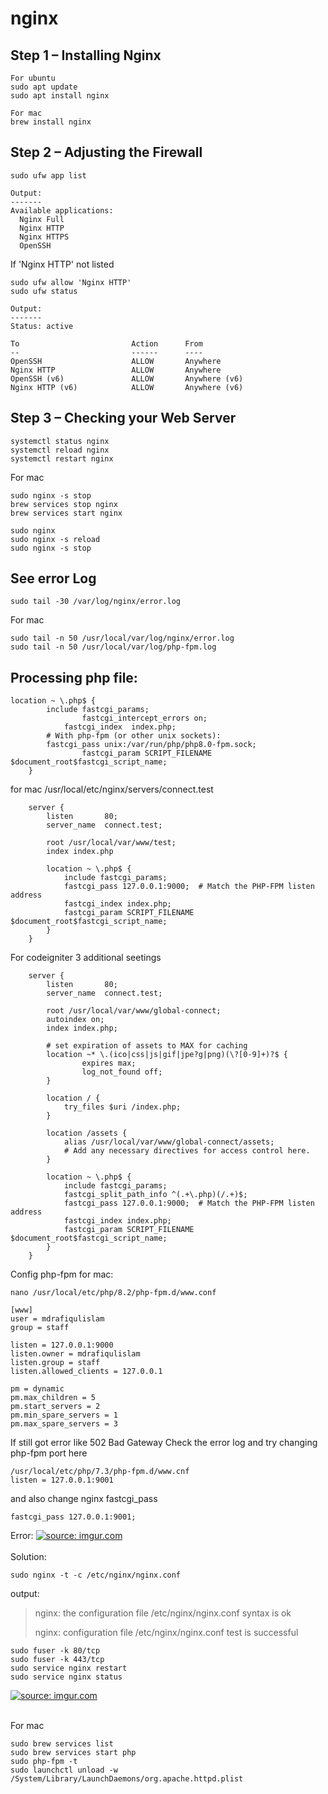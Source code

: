 # nginx

Step 1 – Installing Nginx
--------------------------
```
For ubuntu
sudo apt update
sudo apt install nginx

For mac
brew install nginx
```
Step 2 – Adjusting the Firewall
-------------------------------
```
sudo ufw app list
```
```
Output:
-------
Available applications:
  Nginx Full
  Nginx HTTP
  Nginx HTTPS
  OpenSSH
```
If 'Nginx HTTP' not listed
```
sudo ufw allow 'Nginx HTTP'
sudo ufw status
```
```
Output:
-------
Status: active

To                         Action      From
--                         ------      ----
OpenSSH                    ALLOW       Anywhere                  
Nginx HTTP                 ALLOW       Anywhere                  
OpenSSH (v6)               ALLOW       Anywhere (v6)             
Nginx HTTP (v6)            ALLOW       Anywhere (v6)
```
Step 3 – Checking your Web Server
---------------------------------
```
systemctl status nginx
systemctl reload nginx
systemctl restart nginx
```
For mac
```
sudo nginx -s stop
brew services stop nginx
brew services start nginx

sudo nginx
sudo nginx -s reload
sudo nginx -s stop
```
See error Log
--------------
```
sudo tail -30 /var/log/nginx/error.log
```
For mac
```
sudo tail -n 50 /usr/local/var/log/nginx/error.log
sudo tail -n 50 /usr/local/var/log/php-fpm.log
```
Processing php file:
--------------------
```
location ~ \.php$ {
		include fastcgi_params;
                fastcgi_intercept_errors on;
	        fastcgi_index  index.php;
		# With php-fpm (or other unix sockets):
		fastcgi_pass unix:/var/run/php/php8.0-fpm.sock;
                fastcgi_param SCRIPT_FILENAME $document_root$fastcgi_script_name;
	}
```
for mac /usr/local/etc/nginx/servers/connect.test
```
    server {
        listen       80;
        server_name  connect.test;

        root /usr/local/var/www/test;
        index index.php

        location ~ \.php$ {
            include fastcgi_params;
            fastcgi_pass 127.0.0.1:9000;  # Match the PHP-FPM listen address
            fastcgi_index index.php;
            fastcgi_param SCRIPT_FILENAME $document_root$fastcgi_script_name;
        }
    }
```
For codeigniter 3 additional seetings
```
    server {
        listen       80;
        server_name  connect.test;

        root /usr/local/var/www/global-connect;
        autoindex on;
        index index.php;

        # set expiration of assets to MAX for caching
        location ~* \.(ico|css|js|gif|jpe?g|png)(\?[0-9]+)?$ {
                expires max;
                log_not_found off;
        }

        location / {
            try_files $uri /index.php;
        }

        location /assets {
            alias /usr/local/var/www/global-connect/assets;
            # Add any necessary directives for access control here.
        }

        location ~ \.php$ {
            include fastcgi_params;
            fastcgi_split_path_info ^(.+\.php)(/.+)$;
            fastcgi_pass 127.0.0.1:9000;  # Match the PHP-FPM listen address
            fastcgi_index index.php;
            fastcgi_param SCRIPT_FILENAME $document_root$fastcgi_script_name;
        }
    }
```
Config php-fpm for mac:
```
nano /usr/local/etc/php/8.2/php-fpm.d/www.conf

[www]
user = mdrafiqulislam
group = staff

listen = 127.0.0.1:9000
listen.owner = mdrafiqulislam
listen.group = staff
listen.allowed_clients = 127.0.0.1

pm = dynamic
pm.max_children = 5
pm.start_servers = 2
pm.min_spare_servers = 1
pm.max_spare_servers = 3
```
If still got error like 502 Bad Gateway
Check the error log and try changing php-fpm port here
```
/usr/local/etc/php/7.3/php-fpm.d/www.cnf
listen = 127.0.0.1:9001
```
and also change nginx fastcgi_pass
```
fastcgi_pass 127.0.0.1:9001;
```


Error:
<a href="https://imgur.com/DeeoTZw"><img src="https://i.imgur.com/DeeoTZw.png" title="source: imgur.com" /></a><br/><br/>
Solution:
```
sudo nginx -t -c /etc/nginx/nginx.conf
```
output:
> nginx: the configuration file /etc/nginx/nginx.conf syntax is ok
>
> nginx: configuration file /etc/nginx/nginx.conf test is successful

```
sudo fuser -k 80/tcp
sudo fuser -k 443/tcp
sudo service nginx restart
sudo service nginx status
```
<a href="https://imgur.com/lvJkgZA"><img src="https://i.imgur.com/lvJkgZA.png" title="source: imgur.com" /></a><br/><br/>

For mac
```
sudo brew services list
sudo brew services start php
sudo php-fpm -t
sudo launchctl unload -w /System/Library/LaunchDaemons/org.apache.httpd.plist
```
